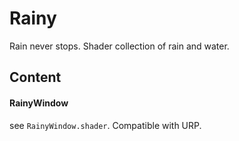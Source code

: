 # Rainy

Rain never stops. Shader collection of rain and water.

## Content
#### RainyWindow
see `RainyWindow.shader`. Compatible with URP.